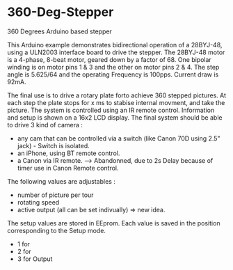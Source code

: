 # 360-Deg-Stepper
360 Degrees Arduino based stepper


 This Arduino example demonstrates bidirectional operation of a
 28BYJ-48, using a ULN2003 interface board to drive the stepper.
 The 28BYJ-48 motor is a 4-phase, 8-beat motor, geared down by
 a factor of 68. One bipolar winding is on motor pins 1 & 3 and
 the other on motor pins 2 & 4. The step angle is 5.625/64 and the
 operating Frequency is 100pps. Current draw is 92mA.

 The final use is to drive a rotary plate forto achieve 360 stepped pictures.
 At each step the plate stops for x ms to stabise internal movment, and take the picture.
 The system is controlled using an IR remote control.
 Information and setup is shown on a 16x2 LCD display.
 The final system should be able to drive 3 kind of camera :
  - any cam that can be controlled via a switch (like Canon 70D using 2.5" jack) - Switch is isolated.
  - an iPhone, using BT remote control.
  - a Canon via IR remote. --> Abandonned, due to 2s Delay because of timer use in Canon Remote control.

 The following values are adjustables :
  - number of picture per tour
  - rotating speed
  - active output (all can be set indivually) => new idea.

 The setup values are stored in EEprom. Each value is saved in the position corresponding to the Setup mode.
  - 1 for
  - 2 for
  - 3 for Output
